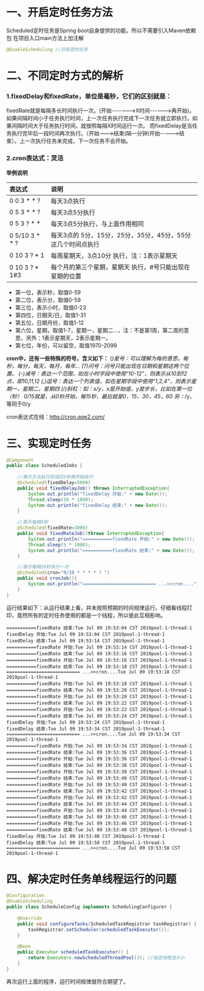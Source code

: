 # 一、开启定时任务方法

Scheduled定时任务是Spring boot自身提供的功能，所以不需要引入Maven依赖包
在项目入口main方法上加注解

```java
@EnableScheduling //开启定时任务
```

# 二、不同定时方式的解析

### 1.fixedDelay和fixedRate，单位是毫秒，它们的区别就是：

fixedRate就是每隔多长时间执行一次。(开始------->X时间------>再开始)。如果间隔时间小于任务执行时间，上一次任务执行完成下一次任务就立即执行。如果间隔时间大于任务执行时间，就按照每隔X时间运行一次。
而fixedDelay是当任务执行完毕后一段时间再次执行。（开始--->结束(隔一分钟)开始----->结束）。上一次执行任务未完成，下一次任务不会开始。

### 2.cron表达式：灵活

**举例说明**

| 表达式         | 说明                                                        |
| :------------- | :---------------------------------------------------------- |
| 0 0 3 * * ?    | 每天3点执行                                                 |
| 0 5 3 * * ?    | 每天3点5分执行                                              |
| 0 5 3 ? * *    | 每天3点5分执行，与上面作用相同                              |
| 0 5/10 3 * * ? | 每天3点的 5分，15分，25分，35分，45分，55分这几个时间点执行 |
| 0 10 3 ? * 1   | 每周星期天，3点10分 执行，注：1表示星期天                   |
| 0 10 3 ? * 1#3 | 每个月的第三个星期，星期天 执行，#号只能出现在星期的位置    |

- 第一位，表示秒，取值0-59
- 第二位，表示分，取值0-59
- 第三位，表示小时，取值0-23
- 第四位，日期天/日，取值1-31
- 第五位，日期月份，取值1-12
- 第六位，星期，取值1-7，星期一，星期二...，注：不是第1周，第二周的意思，另外：1表示星期天，2表示星期一。
- 第七位，年份，可以留空，取值1970-2099

**cron中，还有一些特殊的符号，含义如下：**
(*)星号：可以理解为每的意思，每秒，每分，每天，每月，每年...
(?)问号：问号只能出现在日期和星期这两个位置。
(-)减号：表达一个范围，如在小时字段中使用“10-12”，则表示从10到12点，即10,11,12
(,)逗号：表达一个列表值，如在星期字段中使用“1,2,4”，则表示星期一，星期二，星期四
(/)斜杠：如：x/y，x是开始值，y是步长，比如在第一位（秒） 0/15就是，从0秒开始，每15秒，最后就是0，15，30，45，60 另：*/y，等同于0/y

cron表达式在线：http://cron.qqe2.com/

# 三、实现定时任务

```java
@Component
public class ScheduledJobs {
  
    //表示方法执行完成后5秒再开始执行
    @Scheduled(fixedDelay=5000)
    public void fixedDelayJob() throws InterruptedException{
        System.out.println("fixedDelay 开始:" + new Date());
        Thread.sleep(10 * 1000);
        System.out.println("fixedDelay 结束:" + new Date());
    }
    
    //表示每隔3秒
    @Scheduled(fixedRate=3000)
    public void fixedRateJob()throws InterruptedException{
        System.out.println("===========fixedRate 开始:" + new Date());
        Thread.sleep(5 * 1000);
        System.out.println("===========fixedRate 结束:" + new Date());
    }

    //表示每隔10秒执行一次
    @Scheduled(cron="0/10 * * * * ? ")
    public void cronJob(){
        System.out.println("=========================== ...>>cron...." + new Date());
    }
}
```

运行结果如下：从运行结果上看，并未按照预期的时间规律运行。仔细看线程打印，竟然所有的定时任务使用的都是一个线程，所以彼此互相影响。

```
===========fixedRate 结束:Tue Jul 09 19:53:04 CST 2019pool-1-thread-1
fixedDelay 开始:Tue Jul 09 19:53:04 CST 2019pool-1-thread-1
fixedDelay 结束:Tue Jul 09 19:53:14 CST 2019pool-1-thread-1
===========fixedRate 开始:Tue Jul 09 19:53:14 CST 2019pool-1-thread-1
===========fixedRate 结束:Tue Jul 09 19:53:16 CST 2019pool-1-thread-1
===========fixedRate 开始:Tue Jul 09 19:53:16 CST 2019pool-1-thread-1
===========fixedRate 结束:Tue Jul 09 19:53:18 CST 2019pool-1-thread-1
=========================== ...>>cron....Tue Jul 09 19:53:18 CST 2019pool-1-thread-1
===========fixedRate 开始:Tue Jul 09 19:53:18 CST 2019pool-1-thread-1
===========fixedRate 结束:Tue Jul 09 19:53:20 CST 2019pool-1-thread-1
===========fixedRate 开始:Tue Jul 09 19:53:20 CST 2019pool-1-thread-1
===========fixedRate 结束:Tue Jul 09 19:53:22 CST 2019pool-1-thread-1
===========fixedRate 开始:Tue Jul 09 19:53:22 CST 2019pool-1-thread-1
===========fixedRate 结束:Tue Jul 09 19:53:24 CST 2019pool-1-thread-1
fixedDelay 开始:Tue Jul 09 19:53:24 CST 2019pool-1-thread-1
fixedDelay 结束:Tue Jul 09 19:53:34 CST 2019pool-1-thread-1
=========================== ...>>cron....Tue Jul 09 19:53:34 CST 2019pool-1-thread-1
===========fixedRate 开始:Tue Jul 09 19:53:34 CST 2019pool-1-thread-1
===========fixedRate 结束:Tue Jul 09 19:53:36 CST 2019pool-1-thread-1
===========fixedRate 开始:Tue Jul 09 19:53:36 CST 2019pool-1-thread-1
===========fixedRate 结束:Tue Jul 09 19:53:38 CST 2019pool-1-thread-1
===========fixedRate 开始:Tue Jul 09 19:53:38 CST 2019pool-1-thread-1
===========fixedRate 结束:Tue Jul 09 19:53:40 CST 2019pool-1-thread-1
===========fixedRate 开始:Tue Jul 09 19:53:40 CST 2019pool-1-thread-1
===========fixedRate 结束:Tue Jul 09 19:53:42 CST 2019pool-1-thread-1
===========fixedRate 开始:Tue Jul 09 19:53:42 CST 2019pool-1-thread-1
===========fixedRate 结束:Tue Jul 09 19:53:44 CST 2019pool-1-thread-1
===========fixedRate 开始:Tue Jul 09 19:53:44 CST 2019pool-1-thread-1
===========fixedRate 结束:Tue Jul 09 19:53:46 CST 2019pool-1-thread-1
===========fixedRate 开始:Tue Jul 09 19:53:46 CST 2019pool-1-thread-1
===========fixedRate 结束:Tue Jul 09 19:53:48 CST 2019pool-1-thread-1
fixedDelay 开始:Tue Jul 09 19:53:48 CST 2019pool-1-thread-1
fixedDelay 结束:Tue Jul 09 19:53:58 CST 2019pool-1-thread-1
=========================== ...>>cron....Tue Jul 09 19:53:58 CST 2019pool-1-thread-1
```

# 四、解决定时任务单线程运行的问题

```java
@Configuration
@EnableScheduling
public class ScheduleConfig implements SchedulingConfigurer {
 
    @Override
    public void configureTasks(ScheduledTaskRegistrar taskRegistrar) {
        taskRegistrar.setScheduler(scheduledTaskExecutor());
    }
 
    @Bean
    public Executor scheduledTaskExecutor() {
        return Executors.newScheduledThreadPool(3); //指定线程池大小
    }
}
```

再次运行上面的程序，运行时间规律就符合期望了。